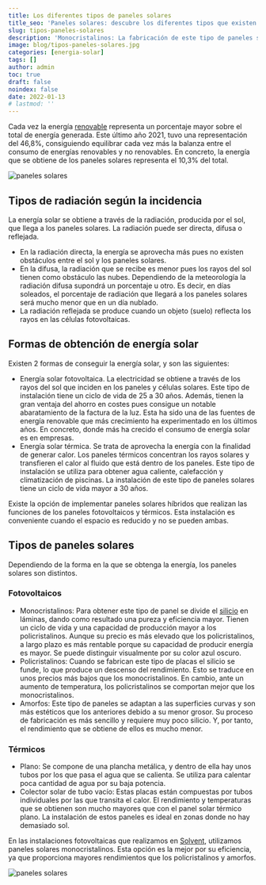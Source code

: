 ```yaml
---
title: Los diferentes tipos de paneles solares
title_seo: 'Paneles solares: descubre los diferentes tipos que existen'
slug: tipos-paneles-solares
description: 'Monocristalinos: La fabricación de este tipo de paneles solares consiste en dividir el silicio en láminas, lo que da una pureza y eficiencia mayor.'
image: blog/tipos-paneles-solares.jpg
categories: [energia-solar]
tags: []
author: admin
toc: true
draft: false
noindex: false
date: 2022-01-13
# lastmod: ''
---
```

Cada vez la energía [renovable](/importancia-energias-renovables/) representa un porcentaje mayor sobre el total de energía generada. Este último año 2021, tuvo una representación del 46,8%, consiguiendo equilibrar cada vez más la balanza entre el consumo de energías renovables y no renovables. En concreto, la energía que se obtiene de los paneles solares representa el 10,3% del total.

![paneles solares](blog/consumo-energia-2021.png)

## Tipos de radiación según la incidencia

La energía solar se obtiene a través de la radiación, producida por el sol, que llega a los paneles solares. La radiación puede ser directa, difusa o reflejada.

- En la radiación directa, la energía se aprovecha más pues no existen obstáculos entre el sol y los paneles solares.
- En la difusa, la radiación que se recibe es menor pues los rayos del sol tienen como obstáculo las nubes. Dependiendo de la meteorología la radiación difusa supondrá un porcentaje u otro. Es decir, en días soleados, el porcentaje de radiación que llegará a los paneles solares será mucho menor que en un día nublado.
- La radiación reflejada se produce cuando un objeto (suelo) reflecta los rayos en las células fotovoltaicas.

## Formas de obtención de energía solar

Existen 2 formas de conseguir la energía solar, y son las siguientes:

- Energía solar fotovoltaica. La electricidad se obtiene a través de los rayos del sol que inciden en los paneles y células solares. Este tipo de instalación tiene un ciclo de vida de 25 a 30 años. Además, tienen la gran ventaja del ahorro en costes pues consigue un notable abaratamiento de la factura de la luz. Esta ha sido una de las fuentes de energía renovable que más crecimiento ha experimentado en los últimos años. En concreto, donde más ha crecido el consumo de energía solar es en empresas.
- Energía solar térmica. Se trata de aprovecha la energía con la finalidad de generar calor. Los paneles térmicos concentran los rayos solares y transfieren el calor al fluido que está dentro de los paneles. Este tipo de instalación se utiliza para obtener agua caliente, calefacción y climatización de piscinas. La instalación de este tipo de paneles solares tiene un ciclo de vida mayor a 30 años.

Existe la opción de implementar paneles solares híbridos que realizan las funciones de los paneles fotovoltaicos y térmicos. Esta instalación es conveniente cuando el espacio es reducido y no se pueden ambas.

## Tipos de paneles solares

Dependiendo de la forma en la que se obtenga la energía, los paneles solares son distintos.

### Fotovoltaicos

- Monocristalinos: Para obtener este tipo de panel se divide el [silicio](https://solar-energia.net/energia-solar-fotovoltaica/elementos/panel-fotovoltaico/celula-fotovoltaica/silicio) en láminas, dando como resultado una pureza y eficiencia mayor. Tienen un ciclo de vida y una capacidad de producción mayor a los policristalinos. Aunque su precio es más elevado que los policristalinos, a largo plazo es más rentable porque su capacidad de producir energía es mayor. Se puede distinguir visualmente por su color azul oscuro.
- Policristalinos: Cuando se fabrican este tipo de placas el silicio se funde, lo que produce un descenso del rendimiento. Esto se traduce en unos precios más bajos que los monocristalinos. En cambio, ante un aumento de temperatura, los policristalinos se comportan mejor que los monocristalinos.
- Amorfos: Este tipo de paneles se adaptan a las superficies curvas y son más estéticos que los anteriores debido a su menor grosor. Su proceso de fabricación es más sencillo y requiere muy poco silicio. Y, por tanto, el rendimiento que se obtiene de ellos es mucho menor.

### Térmicos

- Plano: Se compone de una plancha metálica, y dentro de ella hay unos tubos por los que pasa el agua que se calienta. Se utiliza para calentar poca cantidad de agua por su baja potencia.
- Colector solar de tubo vacío: Estas placas están compuestas por tubos individuales por las que transita el calor. El rendimiento y temperaturas que se obtienen son mucho mayores que con el panel solar térmico plano. La instalación de estos paneles es ideal en zonas donde no hay demasiado sol.

En las instalaciones fotovoltaicas que realizamos en [Solvent](/instalaciones-solares-fotovoltaicas/), utilizamos paneles solares monocristalinos. Esta opción es la mejor por su eficiencia, ya que proporciona mayores rendimientos que los policristalinos y amorfos.

![paneles solares](blog/paneles-solares.jpg)
